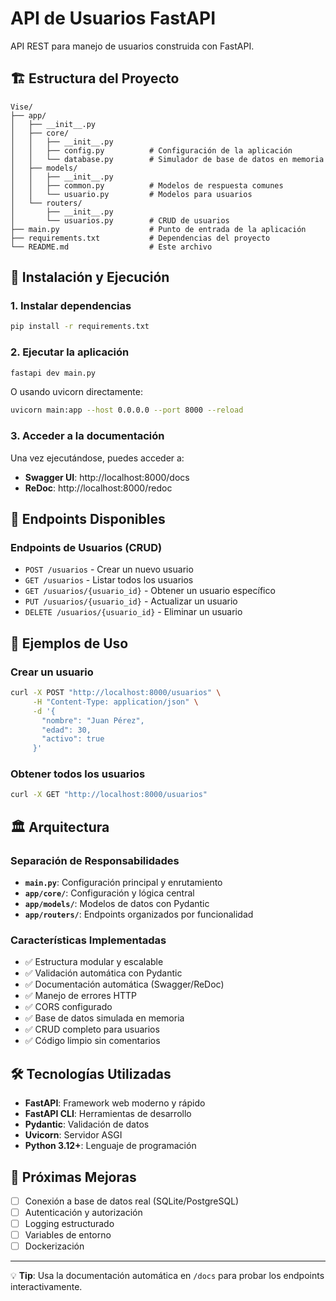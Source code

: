 # API de Usuarios FastAPI

API REST para manejo de usuarios construida con FastAPI.

## 🏗️ Estructura del Proyecto

```
Vise/
├── app/
│   ├── __init__.py
│   ├── core/
│   │   ├── __init__.py
│   │   ├── config.py          # Configuración de la aplicación
│   │   └── database.py        # Simulador de base de datos en memoria
│   ├── models/
│   │   ├── __init__.py
│   │   ├── common.py          # Modelos de respuesta comunes
│   │   └── usuario.py         # Modelos para usuarios
│   └── routers/
│       ├── __init__.py
│       └── usuarios.py        # CRUD de usuarios
├── main.py                    # Punto de entrada de la aplicación
├── requirements.txt           # Dependencias del proyecto
└── README.md                  # Este archivo
```

## 🚀 Instalación y Ejecución

### 1. Instalar dependencias

```bash
pip install -r requirements.txt
```

### 2. Ejecutar la aplicación

```bash
fastapi dev main.py
```

O usando uvicorn directamente:

```bash
uvicorn main:app --host 0.0.0.0 --port 8000 --reload
```

### 3. Acceder a la documentación

Una vez ejecutándose, puedes acceder a:

- **Swagger UI**: http://localhost:8000/docs
- **ReDoc**: http://localhost:8000/redoc

## 📡 Endpoints Disponibles

### Endpoints de Usuarios (CRUD)

- `POST /usuarios` - Crear un nuevo usuario
- `GET /usuarios` - Listar todos los usuarios
- `GET /usuarios/{usuario_id}` - Obtener un usuario específico
- `PUT /usuarios/{usuario_id}` - Actualizar un usuario
- `DELETE /usuarios/{usuario_id}` - Eliminar un usuario

## 🧪 Ejemplos de Uso

### Crear un usuario

```bash
curl -X POST "http://localhost:8000/usuarios" \
     -H "Content-Type: application/json" \
     -d '{
       "nombre": "Juan Pérez",
       "edad": 30,
       "activo": true
     }'
```

### Obtener todos los usuarios

```bash
curl -X GET "http://localhost:8000/usuarios"
```

## 🏛️ Arquitectura

### Separación de Responsabilidades

- **`main.py`**: Configuración principal y enrutamiento
- **`app/core/`**: Configuración y lógica central
- **`app/models/`**: Modelos de datos con Pydantic
- **`app/routers/`**: Endpoints organizados por funcionalidad

### Características Implementadas

- ✅ Estructura modular y escalable
- ✅ Validación automática con Pydantic
- ✅ Documentación automática (Swagger/ReDoc)
- ✅ Manejo de errores HTTP
- ✅ CORS configurado
- ✅ Base de datos simulada en memoria
- ✅ CRUD completo para usuarios
- ✅ Código limpio sin comentarios

## 🛠️ Tecnologías Utilizadas

- **FastAPI**: Framework web moderno y rápido
- **FastAPI CLI**: Herramientas de desarrollo
- **Pydantic**: Validación de datos
- **Uvicorn**: Servidor ASGI
- **Python 3.12+**: Lenguaje de programación

## 📝 Próximas Mejoras

- [ ] Conexión a base de datos real (SQLite/PostgreSQL)
- [ ] Autenticación y autorización
- [ ] Logging estructurado
- [ ] Variables de entorno
- [ ] Dockerización

---

💡 **Tip**: Usa la documentación automática en `/docs` para probar los endpoints interactivamente.